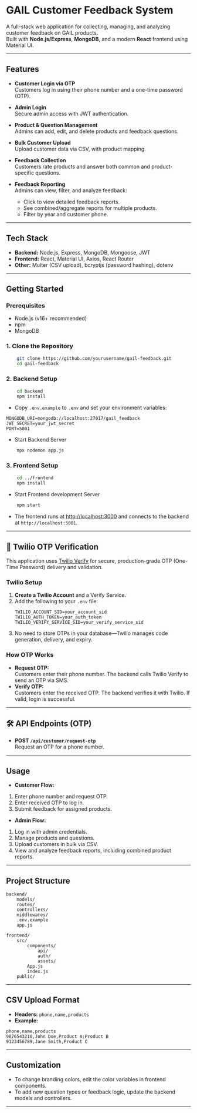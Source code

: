 # GAIL Customer Feedback System

A full-stack web application for collecting, managing, and analyzing customer feedback on GAIL products.  
Built with **Node.js/Express**, **MongoDB**, and a modern **React** frontend using Material UI.

---

## Features

- **Customer Login via OTP**  
  Customers log in using their phone number and a one-time password (OTP).

- **Admin Login**  
  Secure admin access with JWT authentication.

- **Product & Question Management**  
  Admins can add, edit, and delete products and feedback questions.

- **Bulk Customer Upload**  
  Upload customer data via CSV, with product mapping.

- **Feedback Collection**  
  Customers rate products and answer both common and product-specific questions.

- **Feedback Reporting**  
  Admins can view, filter, and analyze feedback:
  - Click to view detailed feedback reports.
  - See combined/aggregate reports for multiple products.
  - Filter by year and customer phone.

---

## Tech Stack

- **Backend:** Node.js, Express, MongoDB, Mongoose, JWT
- **Frontend:** React, Material UI, Axios, React Router
- **Other:** Multer (CSV upload), bcryptjs (password hashing), dotenv

---

## Getting Started

### Prerequisites

- Node.js (v16+ recommended)
- npm
- MongoDB

### 1. Clone the Repository
```bash
    git clone https://github.com/yourusername/gail-feedback.git
    cd gail-feedback
```


### 2. Backend Setup
```bash
    cd backend
    npm install
```

- Copy `.env.example` to `.env` and set your environment variables:
```.env.example
MONGODB_URI=mongodb://localhost:27017/gail_feedback
JWT_SECRET=your_jwt_secret
PORT=5001
```

- Start Backend Server

```bash
    npx nodemon app.js
```

### 3. Frontend Setup
```bash
    cd ../frontend
    npm install
```
- Start Frontend development Server

```bash
    npm start
```

- The frontend runs at [http://localhost:3000](http://localhost:3000) and connects to the backend at `http://localhost:5001`.

---
## 📱 Twilio OTP Verification

This application uses [Twilio Verify](https://www.twilio.com/docs/verify/api) for secure, production-grade OTP (One-Time Password) delivery and validation.

### Twilio Setup

1. **Create a Twilio Account** and a Verify Service.
2. Add the following to your `.env` file:
    ```
    TWILIO_ACCOUNT_SID=your_account_sid
    TWILIO_AUTH_TOKEN=your_auth_token
    TWILIO_VERIFY_SERVICE_SID=your_verify_service_sid
    ```
3. No need to store OTPs in your database—Twilio manages code generation, delivery, and expiry.

### How OTP Works

- **Request OTP:**  
  Customers enter their phone number. The backend calls Twilio Verify to send an OTP via SMS.
- **Verify OTP:**  
  Customers enter the received OTP. The backend verifies it with Twilio. If valid, login is successful.

---

## 🛠️ API Endpoints (OTP)

- **POST `/api/customer/request-otp`**  
  Request an OTP for a phone number.

---

## Usage

- **Customer Flow:**
1. Enter phone number and request OTP.
2. Enter received OTP to log in.
3. Submit feedback for assigned products.

- **Admin Flow:**
1. Log in with admin credentials.
2. Manage products and questions.
3. Upload customers in bulk via CSV.
4. View and analyze feedback reports, including combined product reports.

---

## Project Structure
```
backend/
    models/
    routes/
    controllers/
    middlewares/
    .env.example
    app.js

frontend/
    src/
        components/
            api/
            auth/
            assets/
        App.js
        index.js
    public/
```

---

## CSV Upload Format

- **Headers:** `phone,name,products`
- **Example:** 
```
phone,name,products
9876543210,John Doe,Product A;Product B
9123456789,Jane Smith,Product C
```


---

## Customization

- To change branding colors, edit the color variables in frontend components.
- To add new question types or feedback logic, update the backend models and controllers.

---



